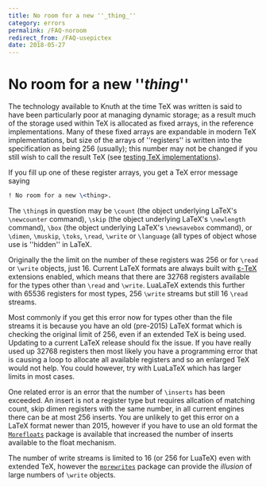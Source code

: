 ```yaml
---
title: No room for a new ''_thing_''
category: errors
permalink: /FAQ-noroom
redirect_from: /FAQ-usepictex
date: 2018-05-27
---
```


# No room for a new ''_thing_''

The technology available to Knuth at the time TeX was written is
said to have been particularly poor at managing dynamic storage; as a
result much of the storage used within TeX is allocated as fixed
arrays, in the reference implementations.  Many of these fixed arrays
are expandable in modern TeX implementations, but size of the
arrays of ''registers'' is written into the specification as being 256
(usually); this number may not be changed if you still wish to call
the result TeX
(see [testing TeX implementations](FAQ-triptrap)).

If you fill up one of these register arrays, you get a TeX error
message saying
```latex
! No room for a new \<thing>.
```
The `\thing`s in question may be `\count` (the object underlying
LaTeX's `\newcounter` command), `\skip` (the object underlying
LaTeX's `\newlength` command), `\box` (the object underlying
LaTeX's `\newsavebox` command), or `\dimen`, `\muskip`,
`\toks`, `\read`, `\write` or `\language` (all types of object
whose use is ''hidden'' in LaTeX.

Originally the the limit on the number of these registers was 256
or for `\read` or `\write` objects, just 16. Current LaTeX formats
are always built with [&epsilon;-TeX](FAQ-etex) extensions
enabled, which means that there are 32768 registers available for the types
other than `\read` and `\write`. LuaLaTeX extends this further  with 65536
registers for most types, 256 `\write` streams but still 16 `\read` streams.

Most commonly if you get this error now for types other than the file
streams it is because you have an old (pre-2015) LaTeX format which is
checking the original limit of 256, even if an extended TeX is being used.
Updating to a current LaTeX release should fix the issue.  If you have
really used up 32768 registers then most likely you have a programming error that
is causing a loop to allocate all available registers and so an enlarged
TeX would not help. You could however, try with LuaLaTeX which has larger
limits in most cases.

One related error is an error that the number of `\inserts` has been exceeded.
An insert is not a register type but requires allcation of matching count, skip
dimen registers with the same number, in all current engines there can be at most 256
inserts. You are unlikely to get this error on a LaTeX format newer than 2015, however
if you have to use an old format the [`Morefloats`](https://ctan.org/pkg/Morefloats) package
is available that increased the number of inserts available to the float mechanism.


The number of write streams is limited to 16 (or 256 for LuaTeX) even with extended TeX, however the
[`morewrites`](https://ctan.org/pkg/morewrites) package can provide the _illusion_ of large
numbers of `\write` objects.

